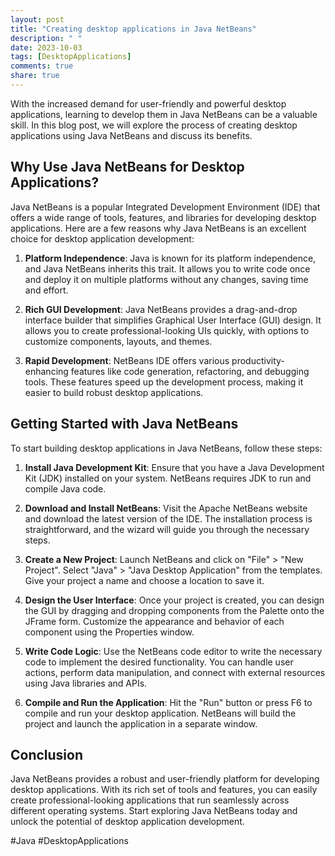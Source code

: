 ```yaml
---
layout: post
title: "Creating desktop applications in Java NetBeans"
description: " "
date: 2023-10-03
tags: [DesktopApplications]
comments: true
share: true
---
```


With the increased demand for user-friendly and powerful desktop applications, learning to develop them in Java NetBeans can be a valuable skill. In this blog post, we will explore the process of creating desktop applications using Java NetBeans and discuss its benefits.

## Why Use Java NetBeans for Desktop Applications?

Java NetBeans is a popular Integrated Development Environment (IDE) that offers a wide range of tools, features, and libraries for developing desktop applications. Here are a few reasons why Java NetBeans is an excellent choice for desktop application development:

1. **Platform Independence**: Java is known for its platform independence, and Java NetBeans inherits this trait. It allows you to write code once and deploy it on multiple platforms without any changes, saving time and effort.

2. **Rich GUI Development**: Java NetBeans provides a drag-and-drop interface builder that simplifies Graphical User Interface (GUI) design. It allows you to create professional-looking UIs quickly, with options to customize components, layouts, and themes.

3. **Rapid Development**: NetBeans IDE offers various productivity-enhancing features like code generation, refactoring, and debugging tools. These features speed up the development process, making it easier to build robust desktop applications.

## Getting Started with Java NetBeans

To start building desktop applications in Java NetBeans, follow these steps:

1. **Install Java Development Kit**: Ensure that you have a Java Development Kit (JDK) installed on your system. NetBeans requires JDK to run and compile Java code.

2. **Download and Install NetBeans**: Visit the Apache NetBeans website and download the latest version of the IDE. The installation process is straightforward, and the wizard will guide you through the necessary steps.

3. **Create a New Project**: Launch NetBeans and click on "File" > "New Project". Select "Java" > "Java Desktop Application" from the templates. Give your project a name and choose a location to save it.

4. **Design the User Interface**: Once your project is created, you can design the GUI by dragging and dropping components from the Palette onto the JFrame form. Customize the appearance and behavior of each component using the Properties window.

5. **Write Code Logic**: Use the NetBeans code editor to write the necessary code to implement the desired functionality. You can handle user actions, perform data manipulation, and connect with external resources using Java libraries and APIs.

6. **Compile and Run the Application**: Hit the "Run" button or press F6 to compile and run your desktop application. NetBeans will build the project and launch the application in a separate window.

## Conclusion

Java NetBeans provides a robust and user-friendly platform for developing desktop applications. With its rich set of tools and features, you can easily create professional-looking applications that run seamlessly across different operating systems. Start exploring Java NetBeans today and unlock the potential of desktop application development.

#Java #DesktopApplications